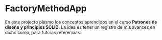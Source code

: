 ﻿# FactoryMethodApp

En este projecto plasmo los conceptos aprendidos en el curso **Patrones de diseño y principios SOLID**. La idea es tener un registro de mis avances en dicho curso, para futuras referencias.